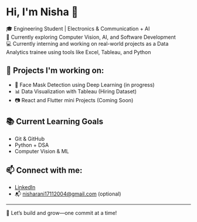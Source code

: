 # Hi, I'm Nisha 👋

🎓 Engineering Student | Electronics & Communication + AI  
🌱 Currently exploring Computer Vision, AI, and Software Development  
💻 Currently interning and working on real-world projects as a Data Analytics trainee using tools like Excel, Tableau, and Python

## 🚀 Projects I'm working on:
- 🎯 Face Mask Detection using Deep Learning (in progress)
- 📊 Data Visualization with Tableau (Hiring Dataset)
- 📷 React and Flutter mini Projects (Coming Soon)

## 📚 Current Learning Goals
- Git & GitHub
- Python + DSA
- Computer Vision & ML

## 📫 Connect with me:
- [LinkedIn](https://www.linkedin.com/in/nisha-rani-7609b02a8//)  
- 📬 nisharani17112004@gmail.com (optional)

---
🌟 Let’s build and grow—one commit at a time!

<!--
**nisharani-dev/nisharani-dev** is a ✨ _special_ ✨ repository because its `README.md` (this file) appears on your GitHub profile.

Here are some ideas to get you started:

- 🔭 I’m currently working on ...
- 🌱 I’m currently learning ...
- 👯 I’m looking to collaborate on ...
- 🤔 I’m looking for help with ...
- 💬 Ask me about ...
- 📫 How to reach me: ...
- 😄 Pronouns: ...
- ⚡ Fun fact: ...
-->
